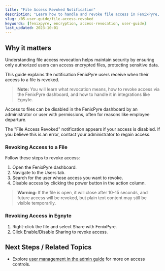 ```yaml
---
title: "File Access Revoked Notification"
description: "Learn how to handle and revoke file access in FenixPyre, including notifications and steps for administrators."
slug: /05-user-guide/file-access-revoked
keywords: [fenixpyre, encryption, access-revocation, user-guide]
last_updated: 2023-10-01
---
```


## Why it matters
Understanding file access revocation helps maintain security by ensuring only authorized users can access encrypted files, protecting sensitive data.

This guide explains the notification FenixPyre users receive when their access to a file is revoked.

> **Note:** You will learn what revocation means, how to revoke access via the FenixPyre dashboard, and how to handle it in integrations like Egnyte.

Access to files can be disabled in the FenixPyre dashboard by an administrator or user with permissions, often for reasons like employee departure.

<!-- IMG: ./media/05-user-guide/revoked-notification.png | Alt: File access revoked notification -->

The "File Access Revoked" notification appears if your access is disabled. If you believe this is an error, contact your administrator to regain access.

### Revoking Access to a File
Follow these steps to revoke access:

1. Open the FenixPyre dashboard.
2. Navigate to the Users tab.
3. Search for the user whose access you want to revoke.
4. Disable access by clicking the power button in the action column.

> **Warning:** If the file is open, it will close after 10-15 seconds, and future access will be revoked, but plain text content may still be visible temporarily.

### Revoking Access in Egnyte
1. Right-click the file and select Share with FenixPyre.
2. Click Enable/Disable Sharing to revoke access.

## Next Steps / Related Topics
- Explore [user management in the admin guide](/04-admin-guide/index) for more on access controls.